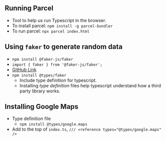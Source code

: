 ## Running Parcel

- Tool to help us run Typescript in the browser.
- To install parcel: `npm install -g parcel-bundler`
- To run parcel: `npx parcel index.html`

## Using `faker` to generate random data

- `npm install @faker-js/faker`
- `import { faker } from '@faker-js/faker';`
- [GitHub Link](https://github.com/faker-js/faker)
- `npm install @types/faker`
    - Include type definition for typescript.
    - Installing *type definition* files help typescript understand how a third party library works.

## Installing Google Maps

- Type definition file
    - `npm install @types/google.maps`
- Add to the top of `index.ts`, `/// <reference types="@types/google.maps" />`

